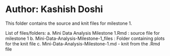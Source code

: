 # Author: Kashish Doshi

This folder contains the source and knit files for milestone 1.

List of files/folders:
  a. Mini Data Analysis Milestone 1.Rmd : source file for milestone 1
  b. Mini-Data-Analysis-Milestone-1_files : Folder containing plots for the knit file
  c. Mini-Data-Analysis-Milestone-1.md - knit from the .Rmd file